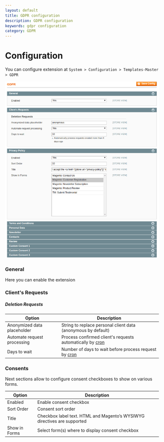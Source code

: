 ```yaml
---
layout: default
title: GDPR configuration
description: GDPR configuration
keywords: gdpr configuration
category: GDPR
---
```


# Configuration

You can configure extension at `System > Configuration > Templates-Master > GDPR`

![Configuration](/images/m1/gdpr/backend/configuration.png)

### General

Here you can enable the extension

### Client's Requests

##### Deletion Requests

Option                      | Description
----------------------------|--------------------------------------------------------------
Anonymized data placeholder | String to replace personal client data (anonymous by default)
Automate request processing | Process confirmed client's requests automatically by [cron][cron]
Days to wait                | Number of days to wait before process request by [cron][cron]

### Consents

Next sections allow to configure consent checkboxes to show on various forms.

Option                      | Description
----------------------------|--------------------------------------------------------------
Enabled                     | Enable consent checkbox
Sort Order                  | Consent sort order
Title                       | Checkbox label text. HTML and Magento’s WYSIWYG directives are supported
Show in Forms               | Select form(s) where to display consent checkbox

[cron]: https://docs.magento.com/m1/ce/user_guide/system-operations/cron.html
